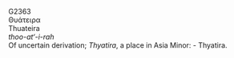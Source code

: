 <body>
  <p>G2363<br>  Θυάτειρα  <br> Thuateira  <br><i>thoo-at‘-i-rah </i><br>Of uncertain derivation; <i>Thyatira</i>, a place in Asia Minor: - Thyatira.<br></p>
 </body>